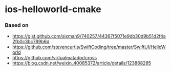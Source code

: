 ios-helloworld-cmake
====================
### Based on
- https://gist.github.com/sixman9/740257/44367f5071e9db30d9b51d2f4a2fb0c3bc789b6d
- https://github.com/stevencurtis/SwiftCoding/tree/master/SwiftUI/HelloWorld
- https://github.com/virtualmatador/cross
- https://blog.csdn.net/weixin_40085372/article/details/123868285
